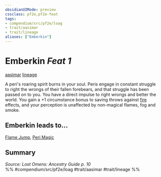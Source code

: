 ```yaml
---
obsidianUIMode: preview
cssclass: pf2e,pf2e-feat
tags:
- compendium/src/pf2e/loag
- trait/aasimar
- trait/lineage
aliases: ["Emberkin"]
---
```

# Emberkin  *Feat 1*  
[aasimar](rules/traits/aasimar-apg.md)  [lineage](rules/traits/lineage-apg.md)  


A peri's roaring spirit burns in your soul. Peris engage in constant struggle to right the wrongs of their fallen forebears, and that struggle has been passed on to you. You have a direct impulse to right wrongs and better the world. You gain a +1 circumstance bonus to saving throws against [fire](rules/traits/fire.md) effects, and your perception is unaffected by non-magical flames, fog and smoke.

## Emberkin leads to...

[Flame Jump](compendium/feats/flame-jump-loag.md), [Peri Magic](compendium/feats/peri-magic-loag.md)

## Summary

*Source: Lost Omens: Ancestry Guide p. 10*  
%% #compendium/src/pf2e/loag #trait/aasimar #trait/lineage %%